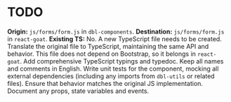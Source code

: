 # TODO

**Origin:** `js/forms/form.js` in `dbl-components`.
**Destination:** `js/forms/form.js` in `react-goat`.
**Existing TS:** No. A new TypeScript file needs to be created.
Translate the original file to TypeScript, maintaining the same API and behavior.
This file does not depend on Bootstrap, so it belongs in `react-goat`.
Add comprehensive TypeScript typings and typedoc. Keep all names and comments in English.
Write unit tests for the component, mocking all external dependencies (including any imports from `dbl-utils` or related files). Ensure that behavior matches the original JS implementation.
Document any props, state variables and events.
